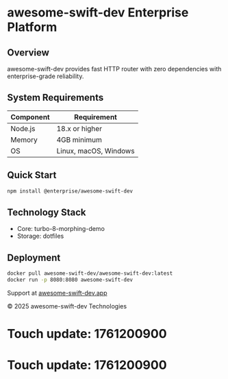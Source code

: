 # awesome-swift-dev Enterprise Platform

## Overview

awesome-swift-dev provides fast HTTP router with zero dependencies with enterprise-grade reliability.

## System Requirements

| Component | Requirement |
|-----------|-------------|
| Node.js | 18.x or higher |
| Memory | 4GB minimum |
| OS | Linux, macOS, Windows |

## Quick Start

```bash
npm install @enterprise/awesome-swift-dev
```

## Technology Stack

- Core: turbo-8-morphing-demo
- Storage: dotfiles

## Deployment

```bash
docker pull awesome-swift-dev/awesome-swift-dev:latest
docker run -p 8080:8080 awesome-swift-dev
```

Support at [awesome-swift-dev.app](https://awesome-swift-dev.app)

© 2025 awesome-swift-dev Technologies

# Touch update: 1761200900

# Touch update: 1761200900
